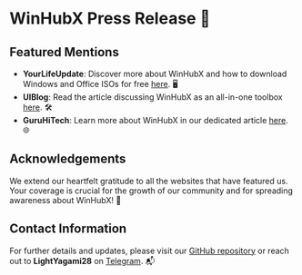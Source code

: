 # WinHubX Press Release 📰

## Featured Mentions
- **YourLifeUpdate**: Discover more about WinHubX and how to download Windows and Office ISOs for free [here](https://www.yourlifeupdated.net/programmi-windows/scaricare-iso-di-windows-e-office-gratis-con-winhubx). 🖥️
- **UIBlog**: Read the article discussing WinHubX as an all-in-one toolbox [here](https://www.uiblog.it/2024/04/winhubx-un-toolbox-tuttofare/). 🛠️
- **GuruHiTech**: Learn more about WinHubX in our dedicated article [here](https://guruhitech.com/winhubx-il-super-wizard-che-scarica-windows-office-e/). 🌐

## Acknowledgements
We extend our heartfelt gratitude to all the websites that have featured us. Your coverage is crucial for the growth of our community and for spreading awareness about WinHubX! 🙏

## Contact Information
For further details and updates, please visit our [GitHub repository](https://github.com/ItaliaDevHub/WinHubX) or reach out to **LightYagami28** on [Telegram](https://t.me/LightYagami28). 📬
